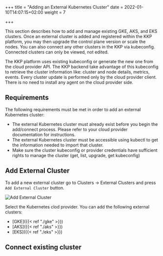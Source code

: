 +++
title = "Adding an External Kubernetes Cluster"
date = 2022-01-10T14:07:15+02:00
weight = 7

+++

This section describes how to add and manage existing GKE, AKS, and EKS clusters. Once an external cluster is added and
registered within the KKP platform, you may then upgrade the control plane version or scale the nodes.
You can also connect any other clusters in the KKP via kubeconfig. Connected clusters can only be viewed, not edited. 

The KKP platform uses existing kubeconfig or generate the new one from the cloud provider API. The KKP backend take advantage of
this kubeconfig to retrieve the cluster information like: cluster and node details, metrics, events.
Every cluster update is performed only by the cloud provider client. There is no need to install any agent on the cloud provider side.   

## Requirements

The following requirements must be met in order to add an external Kubernetes cluster:
 - The external Kubernetes cluster must already exist before you begin the add/connect process. Please refer to your cloud
 provider documentation for instructions.
 - The external Kubernetes cluster must be accessible using kubectl to get the information needed to import that cluster.
 - Make sure the cluster kubeconfig or provider credentials have sufficient rights to manage the cluster (get, list, upgrade,
 get kubeconfig)

## Add External Cluster

To add a new external cluster go to Clusters -> External Clusters and press `Add External Cluster` button.

![Add External Cluster](/img/kubermatic/master/tutorials/external_clusters/add_external_cluster.png "Add External Cluster")

Select the Kubernetes clod provider. You can add the following external clusters:

  - [GKE]({{< ref "./gke" >}})
  - [AKS]({{< ref "./aks" >}})
  - [EKS]({{< ref "./eks" >}})
  
## Connect existing cluster
